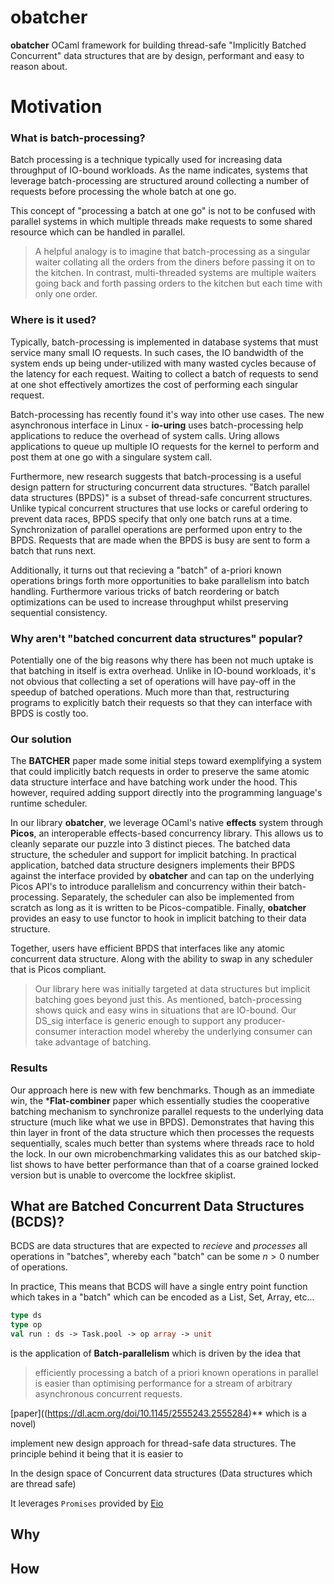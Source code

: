 # obatcher
**obatcher** OCaml framework for building thread-safe "Implicitly
Batched Concurrent" data structures that are by design, performant and
easy to reason about.

# Motivation

### What is batch-processing?
Batch processing is a technique typically used for increasing data
throughput of IO-bound workloads. As the name indicates, systems that
leverage batch-processing are structured around collecting a number of
requests before processing the whole batch at one go.

This concept of "processing a batch at one go" is not to be confused
with parallel systems in which multiple threads make requests to some
shared resource which can be handled in parallel.

> A helpful analogy is to imagine that batch-processing as a singular
> waiter collating all the orders from the diners before passing it on
> to the kitchen. In contrast, multi-threaded systems are multiple
> waiters going back and forth passing orders to the kitchen but each
> time with only one order.

### Where is it used?
Typically, batch-processing is implemented in database systems that
must service many small IO requests. In such cases, the IO bandwidth
of the system ends up being under-utilized with many wasted cycles
because of the latency for each request. Waiting to collect a batch of
requests to send at one shot effectively amortizes the cost of
performing each singular request.

Batch-processing has recently found it's way into other use cases.
The new asynchronous interface in Linux - **io-uring** uses
batch-processing help applications to reduce the overhead of system
calls. Uring allows applications to queue up multiple IO requests for
the kernel to perform and post them at one go with a singulare system
call.

Furthermore, new research suggests that batch-processing is a useful
design pattern for structuring concurrent data structures. "Batch
parallel data structures (BPDS)" is a subset of thread-safe concurrent
structures. Unlike typical concurrent structures that use locks or
careful ordering to prevent data races, BPDS specify that only one
batch runs at a time. Synchronization of parallel operations are
performed upon entry to the BPDS. Requests that are made when the BPDS
is busy are sent to form a batch that runs next.

Additionally, it turns out that recieving a "batch" of a-priori known
operations brings forth more opportunities to bake parallelism into
batch handling. Furthermore various tricks of batch reordering or
batch optimizations can be used to increase throughput whilst
preserving sequential consistency.

### Why aren't "batched concurrent data structures" popular?
Potentially one of the big reasons why there has been not much uptake
is that batching in itself is extra overhead. Unlike in IO-bound
workloads, it's not obvious that collecting a set of operations will
have pay-off in the speedup of batched operations. Much more than
that, restructuring programs to explicitly batch their requests so
that they can interface with BPDS is costly too.

### Our solution
The **BATCHER** paper made some initial steps toward exemplifying a
system that could implicitly batch requests in order to preserve the
same atomic data structure interface and have batching work under the
hood. This however, required adding support directly into the
programming language's runtime scheduler.

In our library **obatcher**, we leverage OCaml's native **effects**
system through **Picos**, an interoperable effects-based concurrency
library. This allows us to cleanly separate our puzzle into 3 distinct
pieces. The batched data structure, the scheduler and support for
implicit batching. In practical application, batched data structure
designers implements their BPDS against the interface provided by
**obatcher** and can tap on the underlying Picos API's to introduce
parallelism and concurrency within their batch-processing. Separately,
the scheduler can also be implemented from scratch as long as it is
written to be Picos-compatible. Finally, **obatcher** provides an easy
to use functor to hook in implicit batching to their data structure.

Together, users have efficient BPDS that interfaces like any atomic
concurrent data structure. Along with the ability to swap in any
scheduler that is Picos compliant.

> Our library here was initially targeted at data structures but
> implicit batching goes beyond just this. As mentioned,
> batch-processing shows quick and easy wins in situations that are
> IO-bound. Our DS_sig interface is generic enough to support any
> producer-consumer interaction model whereby the underlying consumer
> can take advantage of batching.

### Results
Our approach here is new with few benchmarks. Though as an immediate
win, the ***Flat-combiner** paper which essentially studies the
cooperative batching mechanism to synchronize parallel requests to the
underlying data structure (much like what we use in
BPDS). Demonstrates that having this thin layer in front of the data
structure which then processes the requests sequentially, scales much
better than systems where threads race to hold the lock. In our own
microbenchmarking validates this as our batched skip-list shows to
have better performance than that of a coarse grained locked version
but is unable to overcome the lockfree skiplist.

## What are Batched Concurrent Data Structures (BCDS)?
BCDS are data structures that are expected to _recieve_ and
_processes_ all operations in "batches", whereby each "batch" can be
some $n > 0$ number of operations.

In practice, This means that BCDS will have a single entry point
function which takes in a "batch" which can be encoded as a List, Set,
Array, etc...

``` ocaml
type ds
type op
val run : ds -> Task.pool -> op array -> unit
```

is the application of **Batch-parallelism** which is driven by
the idea that

> efficiently processing a batch of a priori known operations in parallel is easier than optimising performance for a stream of arbitrary asynchronous concurrent requests.

[paper]((https://dl.acm.org/doi/10.1145/2555243.2555284)** which is a
novel)

implement new design approach for thread-safe data structures. The
principle behind it being that it is easier to

In the design space of Concurrent data
structures (Data structures which are thread safe)


It leverages `Promises` provided by [Eio](https://github.com/ocaml-multicore/eio)

## Why

## How
